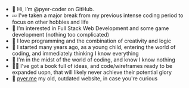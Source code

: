 - 👋 Hi, I’m @pyer-coder on GitHub.
- 💤 I've taken a major break from my previous intense coding period to focus on other hobbies and life
- 👀 I’m interested in Full Stack Web Development and some game development (nothing too complicated)
- 💞️ I love programming and the combination of creativity and logic
- 🌱 I started many years ago, as a young child, entering the world of coding, and immediately thinking I know everything
- 😬 I'm in the midst of the world of coding, and know I know nothing
- 🤦‍♂️ I've got a book full of ideas, and code/wireframes ready to be expanded uopn, that will likely never achieve their potential glory
- 🔗 [pyer.me](https://www.pyer.me) my old, outdated website, in case you're curious
